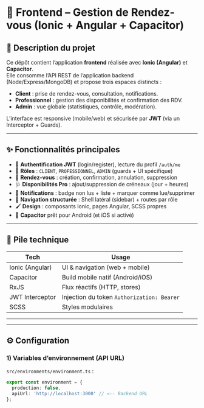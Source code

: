 # 📱 Frontend – Gestion de Rendez-vous (Ionic + Angular + Capacitor)

## 🧾 Description du projet

Ce dépôt contient l’application **frontend** réalisée avec **Ionic (Angular)** et **Capacitor**.  
Elle consomme l’API REST de l’application backend (Node/Express/MongoDB) et propose trois espaces distincts :

- **Client** : prise de rendez-vous, consultation, notifications.
- **Professionnel** : gestion des disponibilités et confirmation des RDV.
- **Admin** : vue globale (statistiques, contrôle, modération).

L’interface est responsive (mobile/web) et sécurisée par **JWT** (via un Interceptor + Guards).

---

## ✨ Fonctionnalités principales

- 🔐 **Authentification JWT** (login/register), lecture du profil `/auth/me`
- 👥 **Rôles** : `CLIENT`, `PROFESSIONNEL`, `ADMIN` (guards + UI spécifique)
- 📅 **Rendez-vous** : création, confirmation, annulation, suppression
- 🩺 **Disponibilités Pro** : ajout/suppression de créneaux (jour + heures)
- 🔔 **Notifications** : badge non lus + liste + marquer comme lue/supprimer
- 🧭 **Navigation structurée** : Shell latéral (sidebar) + routes par rôle
- 🖌️ **Design** : composants Ionic, pages Angular, SCSS propres
- 📱 **Capacitor** prêt pour Android (et iOS si activé)

---

## 🧰 Pile technique

| Tech             | Usage                                      |
|------------------|--------------------------------------------|
| Ionic (Angular)  | UI & navigation (web + mobile)             |
| Capacitor        | Build mobile natif (Android/iOS)           |
| RxJS             | Flux réactifs (HTTP, stores)               |
| JWT Interceptor  | Injection du token `Authorization: Bearer` |
| SCSS             | Styles modulaires                          |

---


---

## ⚙️ Configuration

### 1) Variables d’environnement (API URL)

`src/environments/environment.ts` :
```ts
export const environment = {
  production: false,
  apiUrl: 'http://localhost:3000' // <-- Backend URL
};
